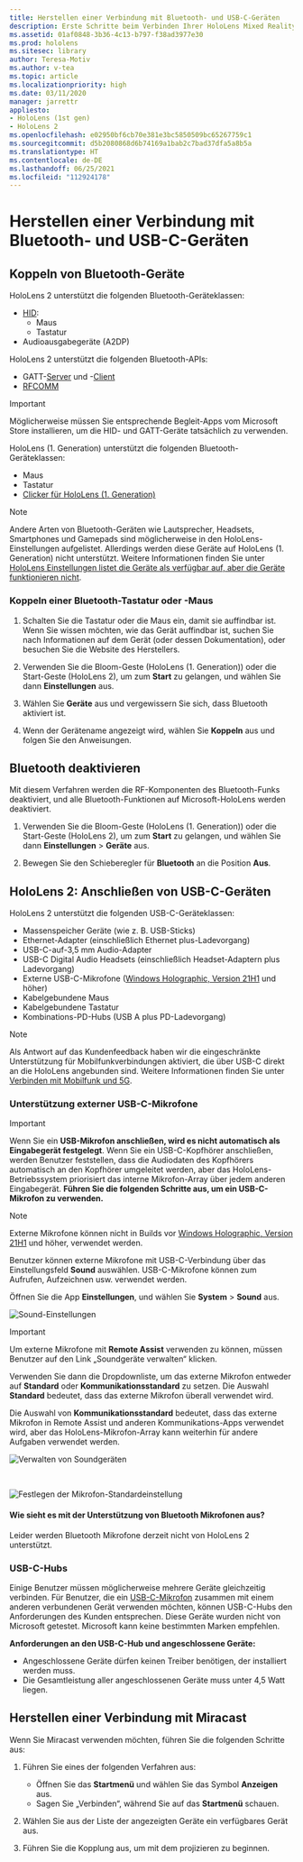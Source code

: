```yaml
---
title: Herstellen einer Verbindung mit Bluetooth- und USB-C-Geräten
description: Erste Schritte beim Verbinden Ihrer HoloLens Mixed Reality-Geräte mit Bluetooth- und USB-C-Geräten und Zubehör.
ms.assetid: 01af0848-3b36-4c13-b797-f38ad3977e30
ms.prod: hololens
ms.sitesec: library
author: Teresa-Motiv
ms.author: v-tea
ms.topic: article
ms.localizationpriority: high
ms.date: 03/11/2020
manager: jarrettr
appliesto:
- HoloLens (1st gen)
- HoloLens 2
ms.openlocfilehash: e02950bf6cb70e381e3bc5850509bc65267759c1
ms.sourcegitcommit: d5b2080868d6b74169a1bab2c7bad37dfa5a8b5a
ms.translationtype: HT
ms.contentlocale: de-DE
ms.lasthandoff: 06/25/2021
ms.locfileid: "112924178"
---
```

# <a name="connect-to-bluetooth-and-usb-c-devices"></a>Herstellen einer Verbindung mit Bluetooth- und USB-C-Geräten

## <a name="pair-bluetooth-devices"></a>Koppeln von Bluetooth-Geräte

HoloLens 2 unterstützt die folgenden Bluetooth-Geräteklassen:

- [HID](https://docs.microsoft.com/windows-hardware/drivers/hid/):
    - Maus
    - Tastatur
- Audioausgabegeräte (A2DP)

HoloLens 2 unterstützt die folgenden Bluetooth-APIs:
- GATT-[Server](https://docs.microsoft.com/windows/uwp/devices-sensors/gatt-server) und -[Client](https://docs.microsoft.com/windows/uwp/devices-sensors/gatt-client)
- [RFCOMM](https://docs.microsoft.com/windows/uwp/devices-sensors/send-or-receive-files-with-rfcomm)
>[!IMPORTANT]
> Möglicherweise müssen Sie entsprechende Begleit-Apps vom Microsoft Store installieren, um die HID- und GATT-Geräte tatsächlich zu verwenden.

HoloLens (1. Generation) unterstützt die folgenden Bluetooth-Geräteklassen:

- Maus
- Tastatur
- [Clicker für HoloLens (1. Generation)](https://docs.microsoft.com/hololens/hololens1-clicker)

> [!NOTE]
> Andere Arten von Bluetooth-Geräten wie Lautsprecher, Headsets, Smartphones und Gamepads sind möglicherweise in den HoloLens-Einstellungen aufgelistet. Allerdings werden diese Geräte auf HoloLens (1. Generation) nicht unterstützt. Weitere Informationen finden Sie unter [HoloLens Einstellungen listet die Geräte als verfügbar auf, aber die Geräte funktionieren nicht](hololens-troubleshooting.md#devices-listed-as-available-in-settings-dont-work).

### <a name="pair-a-bluetooth-keyboard-or-mouse"></a>Koppeln einer Bluetooth-Tastatur oder -Maus

1. Schalten Sie die Tastatur oder die Maus ein, damit sie auffindbar ist. Wenn Sie wissen möchten, wie das Gerät auffindbar ist, suchen Sie nach Informationen auf dem Gerät (oder dessen Dokumentation), oder besuchen Sie die Website des Herstellers.

1. Verwenden Sie die Bloom-Geste (HoloLens (1. Generation)) oder die Start-Geste (HoloLens 2), um zum **Start** zu gelangen, und wählen Sie dann **Einstellungen** aus.

1. Wählen Sie **Geräte** aus und vergewissern Sie sich, dass Bluetooth aktiviert ist.  

1. Wenn der Gerätename angezeigt wird, wählen Sie **Koppeln** aus und folgen Sie den Anweisungen.

## <a name="disable-bluetooth"></a>Bluetooth deaktivieren

Mit diesem Verfahren werden die RF-Komponenten des Bluetooth-Funks deaktiviert, und alle Bluetooth-Funktionen auf Microsoft-HoloLens werden deaktiviert.

1. Verwenden Sie die Bloom-Geste (HoloLens (1. Generation)) oder die Start-Geste (HoloLens 2), um zum **Start** zu gelangen, und wählen Sie dann **Einstellungen** > **Geräte** aus.

1. Bewegen Sie den Schieberegler für **Bluetooth** an die Position **Aus**.

## <a name="hololens-2-connect-usb-c-devices"></a>HoloLens 2: Anschließen von USB-C-Geräten

HoloLens 2 unterstützt die folgenden USB-C-Geräteklassen:

- Massenspeicher Geräte (wie z. B. USB-Sticks)
- Ethernet-Adapter (einschließlich Ethernet plus-Ladevorgang)
- USB-C-auf-3,5 mm Audio-Adapter
- USB-C Digital Audio Headsets (einschließlich Headset-Adaptern plus Ladevorgang)
- Externe USB-C-Mikrofone ([Windows Holographic, Version 21H1](hololens-release-notes.md#windows-holographic-version-21h1) und höher)
- Kabelgebundene Maus
- Kabelgebundene Tastatur
- Kombinations-PD-Hubs (USB A plus PD-Ladevorgang)


> [!NOTE]
> Als Antwort auf das Kundenfeedback haben wir die eingeschränkte Unterstützung für Mobilfunkverbindungen aktiviert, die über USB-C direkt an die HoloLens angebunden sind. Weitere Informationen finden Sie unter [Verbinden mit Mobilfunk und 5G](hololens-cellular.md).

### <a name="usb-c-external-microphone-support"></a>Unterstützung externer USB-C-Mikrofone

> [!IMPORTANT]
> Wenn Sie ein **USB-Mikrofon anschließen, wird es nicht automatisch als Eingabegerät festgelegt**. Wenn Sie ein USB-C-Kopfhörer anschließen, werden Benutzer feststellen, dass die Audiodaten des Kopfhörers automatisch an den Kopfhörer umgeleitet werden, aber das HoloLens-Betriebssystem priorisiert das interne Mikrofon-Array über jedem anderen Eingabegerät. **Führen Sie die folgenden Schritte aus, um ein USB-C-Mikrofon zu verwenden.**

> [!NOTE]
> Externe Mikrofone können nicht in Builds vor [Windows Holographic, Version 21H1](hololens-release-notes.md#windows-holographic-version-21h1) und höher, verwendet werden. 

Benutzer können externe Mikrofone mit USB-C-Verbindung über das Einstellungsfeld **Sound** auswählen. USB-C-Mikrofone können zum Aufrufen, Aufzeichnen usw. verwendet werden.

Öffnen Sie die App **Einstellungen**, und wählen Sie **System** > **Sound** aus.

![Sound-Einstellungen](images/usbc-mic-1.jpg)

> [!IMPORTANT]
> Um externe Mikrofone mit **Remote Assist** verwenden zu können, müssen Benutzer auf den Link „Soundgeräte verwalten“ klicken.
>
> Verwenden Sie dann die Dropdownliste, um das externe Mikrofon entweder auf **Standard** oder **Kommunikationsstandard** zu setzen. Die Auswahl **Standard** bedeutet, dass das externe Mikrofon überall verwendet wird.
>
> Die Auswahl von **Kommunikationsstandard** bedeutet, dass das externe Mikrofon in Remote Assist und anderen Kommunikations-Apps verwendet wird, aber das HoloLens-Mikrofon-Array kann weiterhin für andere Aufgaben verwendet werden.

![Verwalten von Soundgeräten](images/usbc-mic-2.png)

<br>

![Festlegen der Mikrofon-Standardeinstellung](images/usbc-mic-3.jpg)

#### <a name="what-about-bluetooth-microphone-support"></a>Wie sieht es mit der Unterstützung von Bluetooth Mikrofonen aus?

Leider werden Bluetooth Mikrofone derzeit nicht von HoloLens 2 unterstützt.

### <a name="usb-c-hubs"></a>USB-C-Hubs

Einige Benutzer müssen möglicherweise mehrere Geräte gleichzeitig verbinden. Für Benutzer, die ein [USB-C-Mikrofon](#usb-c-external-microphone-support) zusammen mit einem anderen verbundenen Gerät verwenden möchten, können USB-C-Hubs den Anforderungen des Kunden entsprechen. Diese Geräte wurden nicht von Microsoft getestet. Microsoft kann keine bestimmten Marken empfehlen.

**Anforderungen an den USB-C-Hub und angeschlossene Geräte:**

- Angeschlossene Geräte dürfen keinen Treiber benötigen, der installiert werden muss.
- Die Gesamtleistung aller angeschlossenen Geräte muss unter 4,5 Watt liegen.

## <a name="connect-to-miracast"></a>Herstellen einer Verbindung mit Miracast

Wenn Sie Miracast verwenden möchten, führen Sie die folgenden Schritte aus:

1. Führen Sie eines der folgenden Verfahren aus:  

   - Öffnen Sie das **Startmenü** und wählen Sie das Symbol **Anzeigen** aus.
   - Sagen Sie „Verbinden“, während Sie auf das **Startmenü** schauen.  

1. Wählen Sie aus der Liste der angezeigten Geräte ein verfügbares Gerät aus.

1. Führen Sie die Kopplung aus, um mit dem projizieren zu beginnen.
